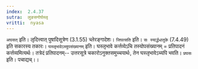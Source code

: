 ```yaml
---
index:  2.4.37
sutra:  लुङसनोर्घस्लृ
vritti:  nyasa
---
```


`अघसत्` इति। लृदित्त्वात् पुषादिसूत्रेण (3.1.55) च्लेरङ्गादेशः। `जिघत्सति` इति। `सः स्यार्द्धधातुके` (7.4.49) इति सकारस्य तकारः।
`घस्लृभावेऽच्युपसंख्यानम्` इति। घस्लृभावे कर्त्तव्येऽचि तस्योपसंख्यानम् = प्रतिपादनं कर्त्तव्यमित्यर्थः। तत्रेदं प्रतिपादनम्-- उत्तरसूत्रे चकारोऽनुक्तसमुच्चयार्थः, तेन घस्लृभावेऽच्यपि भवति। `प्रघसः` इति। पचाद्यच्।।

